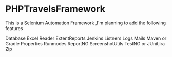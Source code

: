 # PHPTravelsFramework

This is a Selenium Automation Framework ,I'm planning to add the following features 


Database
Excel Reader
ExtentReports
Jenkins
Listners
Logs
Mails
Maven or Gradle
Properties
Runmodes
ReportNG
ScreenshotUtils
TestNG or JUnitjira
Zip
